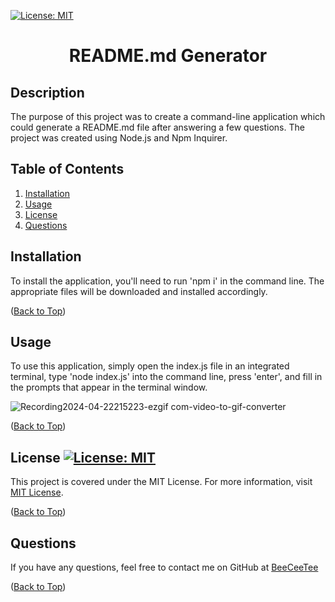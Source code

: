 [![License: MIT](https://img.shields.io/badge/License-MIT-yellow.svg)](https://opensource.org/licenses/MIT)

  # <p align="center">README.md Generator

  ## Description  
  The purpose of this project was to create a command-line application which could generate a README.md file after answering a few questions. The project was created using Node.js and Npm Inquirer.

  ## Table of Contents
  1. [Installation](#installation)
  1. [Usage](#usage)
  1. [License](#license)
  1. [Questions](#questions)

  ## Installation
  To install the application, you'll need to run 'npm i' in the command line. The appropriate files will be downloaded and installed accordingly.
     
  ([Back to Top](#table-of-contents))
     
  ## Usage
  To use this application, simply open the index.js file in an integrated terminal, type 'node index.js' into the command line, press 'enter', and fill in the prompts that appear in the terminal window.

  ![Recording2024-04-22215223-ezgif com-video-to-gif-converter](https://github.com/BeeCeeTee/CWRU-09-README-Generator/assets/117789057/469f89bb-de0a-481f-b42e-47dbdc5fdfe8)

     
  ([Back to Top](#table-of-contents))
     
  ## License   [![License: MIT](https://img.shields.io/badge/License-MIT-yellow.svg)](https://opensource.org/licenses/MIT)
  This project is covered under the MIT License. For more information, visit [MIT License](https://opensource.org/licenses/MIT).
     
  ([Back to Top](#table-of-contents))
     
  ## Questions
  If you have any questions, feel free to contact me on GitHub at [BeeCeeTee](https://www.github.com/BeeCeeTee)
     
  ([Back to Top](#table-of-contents))
     
